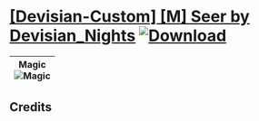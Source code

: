 # [\[Devisian-Custom\] \[M\] Seer by Devisian_Nights](https://git.io/Jn3vB) [![Download](https://img.shields.io/badge/Download--red?style=social&logo=github)](https://git.io/Jn3Rg)

| <b>Magic</b><br/><img alt="Magic" src="https://git.io/JnOgD"/> |
| :---: |

## Credits



